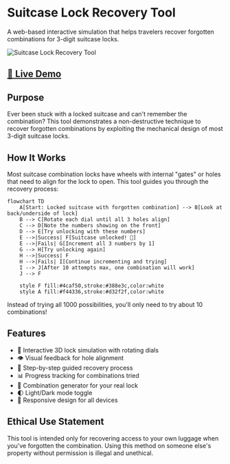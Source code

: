 # Suitcase Lock Recovery Tool

A web-based interactive simulation that helps travelers recover forgotten combinations for 3-digit suitcase locks.

![Suitcase Lock Recovery Tool](demo.png)

## [🔗 Live Demo](https://prajwalsrinvas.github.io/suitcase-lock-recovery/)

## Purpose

Ever been stuck with a locked suitcase and can't remember the combination? This tool demonstrates a non-destructive technique to recover forgotten combinations by exploiting the mechanical design of most 3-digit suitcase locks.

## How It Works

Most suitcase combination locks have wheels with internal "gates" or holes that need to align for the lock to open. This tool guides you through the recovery process:

```mermaid
flowchart TD
    A[Start: Locked suitcase with forgotten combination] --> B[Look at back/underside of lock]
    B --> C[Rotate each dial until all 3 holes align]
    C --> D[Note the numbers showing on the front]
    D --> E[Try unlocking with these numbers]
    E -->|Success| F[Suitcase unlocked! 🎉]
    E -->|Fails| G[Increment all 3 numbers by 1]
    G --> H[Try unlocking again]
    H -->|Success| F
    H -->|Fails| I[Continue incrementing and trying]
    I --> J[After 10 attempts max, one combination will work]
    J --> F
    
    style F fill:#4caf50,stroke:#388e3c,color:white
    style A fill:#f44336,stroke:#d32f2f,color:white
```

Instead of trying all 1000 possibilities, you'll only need to try about 10 combinations!

## Features

- 🔄 Interactive 3D lock simulation with rotating dials
- 👁️ Visual feedback for hole alignment
- 🔢 Step-by-step guided recovery process
- 📊 Progress tracking for combinations tried
- 🧮 Combination generator for your real lock
- 🌓 Light/Dark mode toggle
- 📱 Responsive design for all devices


## Ethical Use Statement

This tool is intended only for recovering access to your own luggage when you've forgotten the combination. Using this method on someone else's property without permission is illegal and unethical.
